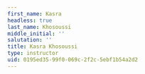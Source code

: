```yaml
---
first_name: Kasra
headless: true
last_name: Khosoussi
middle_initial: ''
salutation: ''
title: Kasra Khosoussi
type: instructor
uid: 0195ed35-99f0-069c-2f2c-5ebf1b54a2d2
---
```

